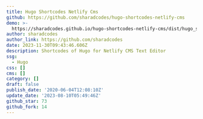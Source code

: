 ```yaml
---
title: Hugo Shortcodes Netlify Cms
github: https://github.com/sharadcodes/hugo-shortcodes-netlify-cms
demo: >-
  https://sharadcodes.github.io/hugo-shortcodes-netlify-cms/dist/hugo_shortcodes_netlify_cms.js
author: sharadcodes
author_link: https://github.com/sharadcodes
date: 2023-11-30T09:43:46.606Z
description: Shortcodes of Hugo for Netlify CMS Text Editor
ssg:
  - Hugo
css: []
cms: []
category: []
draft: false
publish_date: '2020-06-04T12:08:10Z'
update_date: '2023-08-10T05:49:46Z'
github_star: 73
github_fork: 14
---
```

